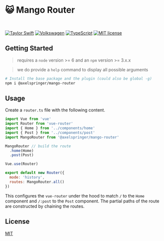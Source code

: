 # :smiley_cat: Mango Router

<br/>

[![Taylor Swift](https://img.shields.io/badge/secured%20by-taylor%20swift-brightgreen.svg)](https://twitter.com/SwiftOnSecurity)
[![Volkswagen](https://auchenberg.github.io/volkswagen/volkswargen_ci.svg?v=1)](https://github.com/auchenberg/volkswagen)
[![TypeScript](https://badges.frapsoft.com/typescript/awesome/typescript.png?v=101)](https://github.com/ellerbrock/typescript-badges/)
[![MIT license](http://img.shields.io/badge/license-MIT-brightgreen.svg)](http://opensource.org/licenses/MIT)

## Getting Started

> requires a `node` version >= 6 and an `npm` version >= 3.x.x

> we do provide a `help` command to display all possible arguments

```bash
# Install the base package and the plugin (could also be global -g)
npm i @axelspringer/mango-router
```

## Usage

Create a `router.ts` file with the following content.

```javascript
import Vue from 'vue'
import Router from 'vue-router'
import { Home } from '../components/home'
import { Post } from '../components/post'
import MangoRouter from '@axelspringer/mango-router'

MangoRouter // build the route
  .home(Home)
  .post(Post)

Vue.use(Router)

export default new Router({
  mode: 'history',
  routes: MangoRouter.all()
})

```

This configures the `vue-router` under the hood to match `/` to the `Home` component and `/:post` to the `Post` component. The partial paths of the route are constructed by chaining the routes.

## License
[MIT](/LICENSE)
